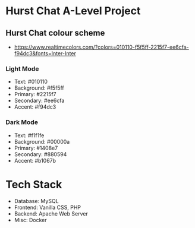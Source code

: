 # Hurst Chat A-Level Project


## Hurst Chat colour scheme
- https://www.realtimecolors.com/?colors=010110-f5f5ff-2215f7-ee6cfa-f94dc3&fonts=Inter-Inter

### Light Mode
- Text: #010110
- Background: #f5f5ff
- Primary: #2215f7
- Secondary: #ee6cfa
- Accent: #f94dc3

### Dark Mode
- Text: #f1f1fe
- Background: #00000a
- Primary: #1408e7
- Secondary: #880594
- Accent: #b1067b

# Tech Stack
- Database: MySQL
- Frontend: Vanilla CSS, PHP
- Backend: Apache Web Server
- Misc: Docker